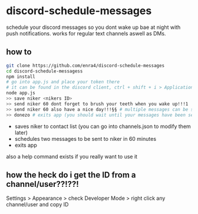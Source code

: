 # discord-schedule-messages 

schedule your discord messages so you dont wake up bae at night with push notifications.
works for regular text channels aswell as DMs.

## how to

```sh
git clone https://github.com/enra4/discord-schedule-messages
cd discord-schedule-messagess
npm install
# go into app.js and place your token there
# it can be found in the discord client, ctrl + shift + i > Application > Local Storage
node app.js
>> save niker <nikers ID>
>> send niker 60 dont forget to brush your teeth when you wake up!!!1
>> send niker 60 also have a nice day!!!§§ # multiple messages can be scheduled
>> donezo # exits app (you should wait until your messages have been sent though..)
```

* saves niker to contact list (you can go into channels.json to modify them later)
* schedules two messages to be sent to niker in 60 minutes
* exits app

also a help command exists if you really want to use it

## how the heck do i get the ID from a channel/user??!??!

Settings > Appearance > check Developer Mode > right click any channel/user and copy ID
